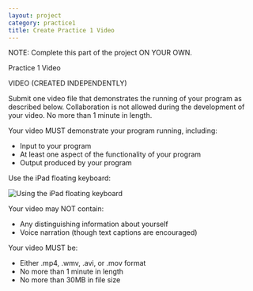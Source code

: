 ```yaml
---
layout: project
category: practice1
title: Create Practice 1 Video
---
```


NOTE: Complete this part of the project ON YOUR OWN.


Practice 1 Video

VIDEO (CREATED INDEPENDENTLY)

Submit one video file that demonstrates the running of your program as described below. Collaboration is not allowed during the development of your video. No more than 1 minute in length.

Your video MUST demonstrate your program running, including:

*   Input to your program
*   At least one aspect of the functionality of your program
*   Output produced by your program

Use the iPad floating keyboard:

![Using the iPad floating keyboard](/apcsp\practice1\ipadFloatingKeyboard.gif)


Your video may NOT contain:

*   Any distinguishing information about yourself
*   Voice narration (though text captions are encouraged)



Your video MUST be:

*   Either .mp4, .wmv, .avi, or .mov format
*   No more than 1 minute in length
*   No more than 30MB in file size
